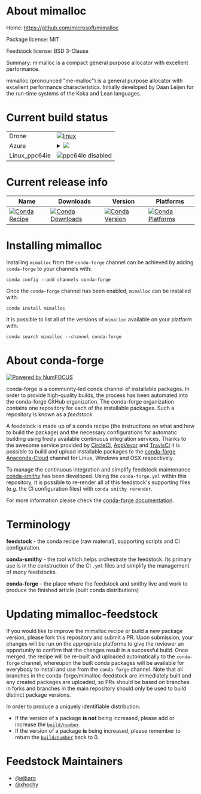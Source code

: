 About mimalloc
==============

Home: https://github.com/microsoft/mimalloc

Package license: MIT

Feedstock license: BSD 3-Clause

Summary: mimalloc is a compact general purpose allocator with excellent performance.

mimalloc (pronounced "me-malloc") is a general purpose allocator with
excellent performance characteristics. Initially developed by Daan Leijen
for the run-time systems of the Koka and Lean languages.


Current build status
====================


<table><tr>
    <td>Drone</td>
    <td>
      <a href="https://cloud.drone.io/conda-forge/mimalloc-feedstock">
        <img alt="linux" src="https://img.shields.io/drone/build/conda-forge/mimalloc-feedstock/master.svg?label=Linux">
      </a>
    </td>
  </tr>
    
  <tr>
    <td>Azure</td>
    <td>
      <details>
        <summary>
          <a href="https://dev.azure.com/conda-forge/feedstock-builds/_build/latest?definitionId=9555&branchName=master">
            <img src="https://dev.azure.com/conda-forge/feedstock-builds/_apis/build/status/mimalloc-feedstock?branchName=master">
          </a>
        </summary>
        <table>
          <thead><tr><th>Variant</th><th>Status</th></tr></thead>
          <tbody><tr>
              <td>linux</td>
              <td>
                <a href="https://dev.azure.com/conda-forge/feedstock-builds/_build/latest?definitionId=9555&branchName=master">
                  <img src="https://dev.azure.com/conda-forge/feedstock-builds/_apis/build/status/mimalloc-feedstock?branchName=master&jobName=linux&configuration=linux_" alt="variant">
                </a>
              </td>
            </tr><tr>
              <td>linux_aarch64</td>
              <td>
                <a href="https://dev.azure.com/conda-forge/feedstock-builds/_build/latest?definitionId=9555&branchName=master">
                  <img src="https://dev.azure.com/conda-forge/feedstock-builds/_apis/build/status/mimalloc-feedstock?branchName=master&jobName=linux&configuration=linux_aarch64_" alt="variant">
                </a>
              </td>
            </tr><tr>
              <td>osx</td>
              <td>
                <a href="https://dev.azure.com/conda-forge/feedstock-builds/_build/latest?definitionId=9555&branchName=master">
                  <img src="https://dev.azure.com/conda-forge/feedstock-builds/_apis/build/status/mimalloc-feedstock?branchName=master&jobName=osx&configuration=osx_" alt="variant">
                </a>
              </td>
            </tr><tr>
              <td>win</td>
              <td>
                <a href="https://dev.azure.com/conda-forge/feedstock-builds/_build/latest?definitionId=9555&branchName=master">
                  <img src="https://dev.azure.com/conda-forge/feedstock-builds/_apis/build/status/mimalloc-feedstock?branchName=master&jobName=win&configuration=win_" alt="variant">
                </a>
              </td>
            </tr>
          </tbody>
        </table>
      </details>
    </td>
  </tr>
  <tr>
    <td>Linux_ppc64le</td>
    <td>
      <img src="https://img.shields.io/badge/ppc64le-disabled-lightgrey.svg" alt="ppc64le disabled">
    </td>
  </tr>
</table>

Current release info
====================

| Name | Downloads | Version | Platforms |
| --- | --- | --- | --- |
| [![Conda Recipe](https://img.shields.io/badge/recipe-mimalloc-green.svg)](https://anaconda.org/conda-forge/mimalloc) | [![Conda Downloads](https://img.shields.io/conda/dn/conda-forge/mimalloc.svg)](https://anaconda.org/conda-forge/mimalloc) | [![Conda Version](https://img.shields.io/conda/vn/conda-forge/mimalloc.svg)](https://anaconda.org/conda-forge/mimalloc) | [![Conda Platforms](https://img.shields.io/conda/pn/conda-forge/mimalloc.svg)](https://anaconda.org/conda-forge/mimalloc) |

Installing mimalloc
===================

Installing `mimalloc` from the `conda-forge` channel can be achieved by adding `conda-forge` to your channels with:

```
conda config --add channels conda-forge
```

Once the `conda-forge` channel has been enabled, `mimalloc` can be installed with:

```
conda install mimalloc
```

It is possible to list all of the versions of `mimalloc` available on your platform with:

```
conda search mimalloc --channel conda-forge
```


About conda-forge
=================

[![Powered by NumFOCUS](https://img.shields.io/badge/powered%20by-NumFOCUS-orange.svg?style=flat&colorA=E1523D&colorB=007D8A)](http://numfocus.org)

conda-forge is a community-led conda channel of installable packages.
In order to provide high-quality builds, the process has been automated into the
conda-forge GitHub organization. The conda-forge organization contains one repository
for each of the installable packages. Such a repository is known as a *feedstock*.

A feedstock is made up of a conda recipe (the instructions on what and how to build
the package) and the necessary configurations for automatic building using freely
available continuous integration services. Thanks to the awesome service provided by
[CircleCI](https://circleci.com/), [AppVeyor](https://www.appveyor.com/)
and [TravisCI](https://travis-ci.com/) it is possible to build and upload installable
packages to the [conda-forge](https://anaconda.org/conda-forge)
[Anaconda-Cloud](https://anaconda.org/) channel for Linux, Windows and OSX respectively.

To manage the continuous integration and simplify feedstock maintenance
[conda-smithy](https://github.com/conda-forge/conda-smithy) has been developed.
Using the ``conda-forge.yml`` within this repository, it is possible to re-render all of
this feedstock's supporting files (e.g. the CI configuration files) with ``conda smithy rerender``.

For more information please check the [conda-forge documentation](https://conda-forge.org/docs/).

Terminology
===========

**feedstock** - the conda recipe (raw material), supporting scripts and CI configuration.

**conda-smithy** - the tool which helps orchestrate the feedstock.
                   Its primary use is in the construction of the CI ``.yml`` files
                   and simplify the management of *many* feedstocks.

**conda-forge** - the place where the feedstock and smithy live and work to
                  produce the finished article (built conda distributions)


Updating mimalloc-feedstock
===========================

If you would like to improve the mimalloc recipe or build a new
package version, please fork this repository and submit a PR. Upon submission,
your changes will be run on the appropriate platforms to give the reviewer an
opportunity to confirm that the changes result in a successful build. Once
merged, the recipe will be re-built and uploaded automatically to the
`conda-forge` channel, whereupon the built conda packages will be available for
everybody to install and use from the `conda-forge` channel.
Note that all branches in the conda-forge/mimalloc-feedstock are
immediately built and any created packages are uploaded, so PRs should be based
on branches in forks and branches in the main repository should only be used to
build distinct package versions.

In order to produce a uniquely identifiable distribution:
 * If the version of a package **is not** being increased, please add or increase
   the [``build/number``](https://conda.io/docs/user-guide/tasks/build-packages/define-metadata.html#build-number-and-string).
 * If the version of a package **is** being increased, please remember to return
   the [``build/number``](https://conda.io/docs/user-guide/tasks/build-packages/define-metadata.html#build-number-and-string)
   back to 0.

Feedstock Maintainers
=====================

* [@elbaro](https://github.com/elbaro/)
* [@xhochy](https://github.com/xhochy/)

